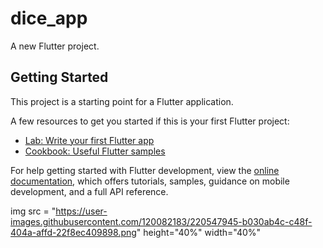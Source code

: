 # dice_app

A new Flutter project.

## Getting Started

This project is a starting point for a Flutter application.

A few resources to get you started if this is your first Flutter project:

- [Lab: Write your first Flutter app](https://docs.flutter.dev/get-started/codelab)
- [Cookbook: Useful Flutter samples](https://docs.flutter.dev/cookbook)

For help getting started with Flutter development, view the
[online documentation](https://docs.flutter.dev/), which offers tutorials,
samples, guidance on mobile development, and a full API reference.



<p>

  img src = "https://user-images.githubusercontent.com/120082183/220547945-b030ab4c-c48f-404a-affd-22f8ec409898.png" height="40%" width="40%"

<p/>
